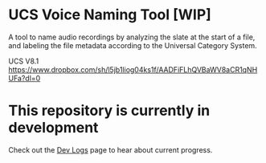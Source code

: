# UCS Voice Naming Tool [WIP]
A tool to name audio recordings by analyzing the slate at the start of a file, and labeling the file metadata according to the Universal Category System.

UCS V8.1
https://www.dropbox.com/sh/l5jb1liog04ks1f/AADFiFLhQVBaWV8aCR1qNHUFa?dl=0

# This repository is currently in development
Check out the [Dev Logs](https://github.com/SoundsLikeJonny/UCS-Voice-Naming-Tool/wiki/Dev-Logs) page to hear about current progress.
